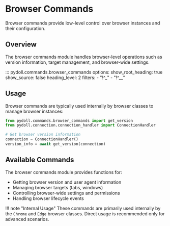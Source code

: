 # Browser Commands

Browser commands provide low-level control over browser instances and their configuration.

## Overview

The browser commands module handles browser-level operations such as version information, target management, and browser-wide settings.

::: pydoll.commands.browser_commands
    options:
      show_root_heading: true
      show_source: false
      heading_level: 2
      filters:
        - "!^_"
        - "!^__"

## Usage

Browser commands are typically used internally by browser classes to manage browser instances:

```python
from pydoll.commands.browser_commands import get_version
from pydoll.connection.connection_handler import ConnectionHandler

# Get browser version information
connection = ConnectionHandler()
version_info = await get_version(connection)
```

## Available Commands

The browser commands module provides functions for:

- Getting browser version and user agent information
- Managing browser targets (tabs, windows)
- Controlling browser-wide settings and permissions
- Handling browser lifecycle events

!!! note "Internal Usage"
    These commands are primarily used internally by the `Chrome` and `Edge` browser classes. Direct usage is recommended only for advanced scenarios. 